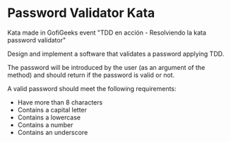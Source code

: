 # Password Validator Kata
Kata made in GofiGeeks event "TDD en acción - Resolviendo la kata password validator"

Design and implement a software that validates a password applying TDD.

The password will be introduced by the user (as an argument of the method) and should return if the password is valid or not.

A valid password should meet the following requirements:

- Have more than 8 characters
- Contains a capital letter
- Contains a lowercase
- Contains a number
- Contains an underscore
